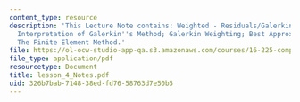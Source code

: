 ```yaml
---
content_type: resource
description: 'This Lecture Note contains: Weighted - Residuals/Galerkin; Geometrical
  Interpretation of Galerkin''s Method; Galerkin Weighting; Best Approximation Method;
  The Finite Element Method.'
file: https://ol-ocw-studio-app-qa.s3.amazonaws.com/courses/16-225-computational-mechanics-of-materials-fall-2003/326b7bab714838edfd7658763d7e50b5_lesson_4_Notes.pdf
file_type: application/pdf
resourcetype: Document
title: lesson_4_Notes.pdf
uid: 326b7bab-7148-38ed-fd76-58763d7e50b5
---
```

